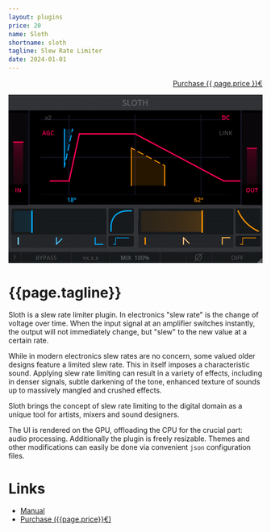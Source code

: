 ```yaml
---
layout: plugins
price: 20
name: Sloth
shortname: sloth
tagline: Slew Rate Limiter
date: 2024-01-01
---
```


<p style="text-align: right">
<a href="https://example.org" class="w3-button">Purchase {{ page.price }}€</a>
</p>

![Sloth UI](/assets/images/sloth_looping.gif)


# {{page.tagline}}

Sloth is a slew rate limiter plugin. In electronics "slew rate" is the change of voltage over time. 
When the input signal at an amplifier switches instantly, the output will not immediately change, but "slew" to the new value at a certain rate.

While in modern electronics slew rates are no concern, some valued older designs feature a limited slew rate. 
This in itself imposes a characteristic sound.
Applying slew rate limiting can result in a variety of effects, including in denser signals, subtle darkening of the tone, enhanced texture of sounds up to massively mangled and crushed effects.

Sloth brings the concept of slew rate limiting to the digital domain as a unique tool for artists, mixers and sound designers.

The UI is rendered on the GPU, offloading the CPU for the crucial part: audio processing. Additionally the plugin is freely resizable. 
Themes and other modifications can easily be done via convenient `json` configuration files.

# Links

- [Manual](assets/manuals/sloth_manual_v0.3.0.pdf)
- [Purchase ({{page.price}}€)](https://darkpalacestudio.tentary.com/p/kod0B9)
